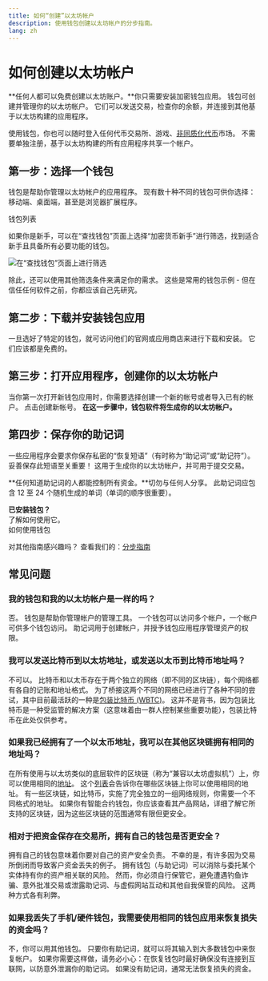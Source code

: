 ```yaml
---
title: 如何“创建”以太坊帐户
description: 使用钱包创建以太坊帐户的分步指南。
lang: zh
---
```


# 如何创建以太坊帐户

**任何人都可以免费创建以太坊账户。**你只需要安装加密钱包应用。 钱包可创建并管理你的以太坊帐户。 它们可以发送交易，检查你的余额，并连接到其他基于以太坊构建的应用程序。

使用钱包，你也可以随时登入任何代币交易所、游戏、[非同质化代币](/glossary/#nft)市场。 不需要单独注册，基于以太坊构建的所有应用程序共享一个帐户。

## 第一步：选择一个钱包

钱包是帮助你管理以太坊帐户的应用程序。 现有数十种不同的钱包可供你选择：移动端、桌面端，甚至是浏览器扩展程序。


<ButtonLink href="/wallets/find-wallet/">
  钱包列表
</ButtonLink>

如果你是新手，可以在“查找钱包”页面上选择“加密货币新手”进行筛选，找到适合新手且具备所有必要功能的钱包。

![在“查找钱包”页面上进行筛选](./wallet-box.png)

除此，还可以使用其他筛选条件来满足你的需求。 这些是常用的钱包示例 - 但在信任任何软件之前，你都应该自己先研究。

## 第二步：下载并安装钱包应用

一旦选好了特定的钱包，就可访问他们的官网或应用商店来进行下载和安装。 它们应该都是免费的。

## 第三步：打开应用程序，创建你的以太坊帐户

当你第一次打开新钱包应用时，你需要选择创建一个新的帐号或者导入已有的帐户。 点击创建新帐号。 **在这一步骤中，钱包软件将生成你的以太坊帐户。**

## 第四步：保存你的助记词

一些应用程序会要求你保存私密的“恢复短语”（有时称为“助记词”或“助记符”）。 妥善保存此短语至关重要！ 这用于生成你的以太坊帐户，并可用于提交交易。

**任何知道助记词的人都能控制所有资金。**切勿与任何人分享。 此助记词应包含 12 至 24 个随机生成的单词（单词的顺序很重要）。

<div>
<InfoBanner shouldSpaceBetween emoji=":eyes:">
  <div><b>已安装钱包？</b><br/>了解如何使用它。</div>
  <ButtonLink href="/guides/how-to-use-a-wallet">
    如何使用钱包
  </ButtonLink>
</InfoBanner>
</div>

对其他指南感兴趣吗？ 查看我们的：[分步指南](/guides/)

## 常见问题

### 我的钱包和我的以太坊帐户是一样的吗？

否。 钱包是帮助你管理帐户的管理工具。 一个钱包可以访问多个帐户，一个帐户可供多个钱包访问。 助记词用于创建帐户，并授予钱包应用程序管理资产的权限。

### 我可以发送比特币到以太坊地址，或发送以太币到比特币地址吗？

不可以。 比特币和以太币存在于两个独立的网络（即不同的区块链），每个网络都有各自的记账和地址格式。 为了桥接这两个不同的网络已经进行了各种不同的尝试，其中目前最活跃的一种是[包装比特币 (WBTC)](https://www.bitcoin.com/get-started/what-is-wbtc/)。 这并不是背书，因为包装比特币是一种受监管的解决方案（这意味着由一群人控制某些重要功能），包装比特币在此处仅供参考。

### 如果我已经拥有了一个以太币地址，我可以在其他区块链拥有相同的地址吗？

在所有使用与以太坊类似的底层软件的区块链（称为“兼容以太坊虚拟机”）上，你可以使用相同的[地址](/glossary/#address)。 这个[列表](https://chainlist.org/)会告诉你在哪些区块链上你可以使用相同的地址。 有一些区块链，如比特币，实施了完全独立的一组网络规则，你需要一个不同格式的地址。 如果你有智能合约钱包，你应该查看其产品网站，详细了解它所支持的区块链，因为这些区块链的范围通常有限但更安全。

### 相对于把资金保存在交易所，拥有自己的钱包是否更安全？

拥有自己的钱包意味着你要对自己的资产安全负责。 不幸的是，有许多因为交易所倒闭而导致客户资金丢失的例子。 拥有钱包（与助记词）可以消除与委托某个实体持有你的资产相关联的风险。 然而，你必须自行保管它，避免遭遇钓鱼诈骗、意外批准交易或泄露助记词、与虚假网站互动和其他自我保管的风险。 这两种方式各有利弊。

### 如果我丢失了手机/硬件钱包，我需要使用相同的钱包应用来恢复损失的资金吗？

不，你可以用其他钱包。 只要你有助记词，就可以将其输入到大多数钱包中来恢复帐户。 如果你需要这样做，请务必小心：在恢复钱包时最好确保没有连接到互联网，以防意外泄漏你的助记词。 如果没有助记词，通常无法恢复损失的资金。
